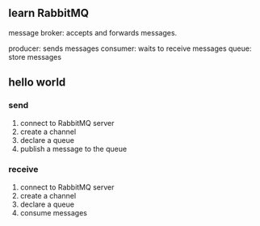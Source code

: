 ## learn RabbitMQ

message broker: accepts and forwards messages.

producer: sends messages
consumer: waits to receive messages
queue: store messages

## hello world

### send

1. connect to RabbitMQ server
2. create a channel
3. declare a queue
4. publish a message to the queue

### receive

1. connect to RabbitMQ server
2. create a channel
3. declare a queue
4. consume messages
